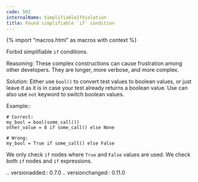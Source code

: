 ```yaml
---
code: 502
internalName: SimplifiableIfViolation
title: Found simplifiable `if` condition
---
```


{% import "macros.html" as macros with context %}

Forbid simplifiable `if` conditions.

Reasoning: These complex constructions can cause frustration among other
developers. They are longer, more verbose, and more complex.

Solution: Either use `bool()` to convert test values to boolean values,
or just leave it as it is in case your test already returns a boolean
value. Use can also use `not` keyword to switch boolean values.

Example::

    # Correct:
    my_bool = bool(some_call())
    other_value = 8 if some_call() else None
    
    # Wrong:
    my_bool = True if some_call() else False

We only check `if` nodes where `True` and `False` values are used. We
check both `if` nodes and `if` expressions.

.. versionadded:: 0.7.0 .. versionchanged:: 0.11.0